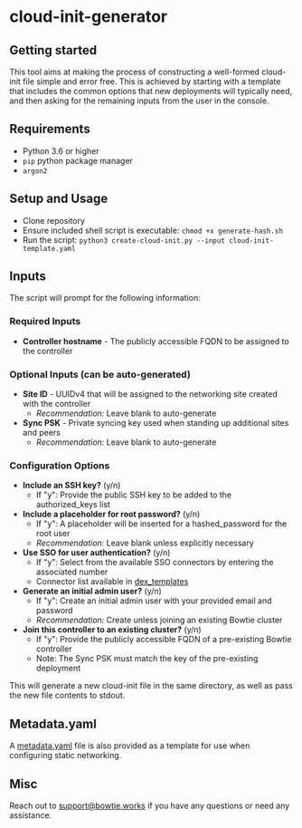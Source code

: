 # cloud-init-generator



## Getting started

This tool aims at making the process of constructing a well-formed cloud-init file simple and error free. This is achieved by starting with a template that includes the common options that new deployments will typically need, and then asking for the remaining inputs from the user in the console.    

## Requirements

- Python 3.6 or higher
- `pip` python package manager
- `argon2`

## Setup and Usage

- Clone repository
- Ensure included shell script is executable: `chmod +x generate-hash.sh`
- Run the script: `python3 create-cloud-init.py --input cloud-init-template.yaml`

## Inputs

The script will prompt for the following information:

### Required Inputs
- **Controller hostname** - The publicly accessible FQDN to be assigned to the controller

### Optional Inputs (can be auto-generated)
- **Site ID** - UUIDv4 that will be assigned to the networking site created with the controller
  - *Recommendation:* Leave blank to auto-generate
- **Sync PSK** - Private syncing key used when standing up additional sites and peers
  - *Recommendation:* Leave blank to auto-generate

### Configuration Options
- **Include an SSH key?** (y/n) 
  - If "y": Provide the public SSH key to be added to the authorized_keys list
- **Include a placeholder for root password?** (y/n)
  - If "y": A placeholder will be inserted for a hashed_password for the root user
  - *Recommendation:* Leave blank unless explicitly necessary
- **Use SSO for user authentication?** (y/n)
  - If "y": Select from the available SSO connectors by entering the associated number
  - Connector list available in [dex_templates](/tools/cloud-init-generator/dex_templates/)
- **Generate an initial admin user?** (y/n)
  - If "y": Create an initial admin user with your provided email and password
  - *Recommendation:* Create unless joining an existing Bowtie cluster
- **Join this controller to an existing cluster?** (y/n)
  - If "y": Provide the publicly accessible FQDN of a pre-existing Bowtie controller
  - Note: The Sync PSK must match the key of the pre-existing deployment

This will generate a new cloud-init file in the same directory, as well as pass the new file contents to stdout.

## Metadata.yaml

A [metadata.yaml](/tools/cloud-init-generator/metadata.yaml) file is also provided as a template for use when configuring static networking. 

## Misc
Reach out to support@bowtie.works if you have any questions or need any assistance.

